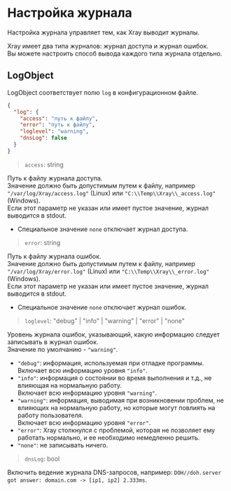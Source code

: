 # Настройка журнала

Настройка журнала управляет тем, как Xray выводит журналы.

Xray имеет два типа журналов: журнал доступа и журнал ошибок.  
Вы можете настроить способ вывода каждого типа журнала отдельно.

## LogObject

LogObject соответствует полю `log` в конфигурационном файле.

```json
{
  "log": {
    "access": "путь к файлу",
    "error": "путь к файлу",
    "loglevel": "warning",
    "dnsLog": false
  }
}
```

> `access`: string

Путь к файлу журнала доступа.  
Значение должно быть допустимым путем к файлу, например `"/var/log/Xray/access.log"` (Linux) или `"C:\\Temp\\Xray\\_access.log"` (Windows).  
Если этот параметр не указан или имеет пустое значение, журнал выводится в stdout.

- Специальное значение `none` отключает журнал доступа.

> `error`: string

Путь к файлу журнала ошибок.  
Значение должно быть допустимым путем к файлу, например `"/var/log/Xray/error.log"` (Linux) или `"C:\\Temp\\Xray\\_error.log"` (Windows).  
Если этот параметр не указан или имеет пустое значение, журнал выводится в stdout.

- Специальное значение `none` отключает журнал ошибок.

> `loglevel`: "debug" | "info" | "warning" | "error" | "none"

Уровень журнала ошибок, указывающий, какую информацию следует записывать в журнал ошибок.  
Значение по умолчанию - `"warning"`.

- `"debug"`: информация, используемая при отладке программы.  
    Включает всю информацию уровня `"info"`.
- `"info"`: информация о состоянии во время выполнения и т.д., не влияющая на нормальную работу.  
    Включает всю информацию уровня `"warning"`.
- `"warning"`: информация, выводимая при возникновении проблем, не влияющих на нормальную работу, но которые могут повлиять на работу пользователя.  
    Включает всю информацию уровня `"error"`.
- `"error"`: Xray столкнулся с проблемой, которая не позволяет ему работать нормально, и ее необходимо немедленно решить.
- `"none"`: не записывать ничего.

> `dnsLog`: bool

Включить ведение журнала DNS-запросов, например: `DOH//doh.server got answer: domain.com -> [ip1, ip2] 2.333ms`.